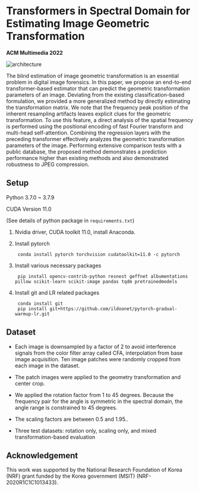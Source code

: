 # Transformers in Spectral Domain for Estimating Image Geometric Transformation 
**ACM Multimedia 2022**


![architecture](https://github.com/mingii4922/geometirc-transformation-matrix/assets/architecture.png)

The blind estimation of image geometric transformation is an essential problem in digital image forensics. In this paper, we propose an end-to-end transformer-based estimator that can predict the geometric transformation parameters of an image. Deviating from the existing classification-based formulation, we provided a more generalized method by directly estimating the transformation matrix. We note that the frequency peak position of the inherent resampling artifacts leaves explicit clues for the geometric transformation. To use this feature, a direct analysis of the spatial frequency is performed using the positional encoding of fast Fourier transform and multi-head self-attention. Combining the regression layers with the preceding transformer effectively analyzes the geometric transformation parameters of the image. Performing extensive comparison tests with a public database, the proposed method demonstrates a prediction performance higher than existing methods and also demonstrated robustness to JPEG compression.



## Setup


Python 3.7.0 ~ 3.7.9

CUDA Version 11.0

(See details of python package in `requirements.txt`)

1. Nvidia driver, CUDA toolkit 11.0, install Anaconda.

2. Install pytorch 

        conda install pytorch torchvision cudatoolkit=11.0 -c pytorch

3. Install various necessary packages

        pip install opencv-contrib-python resnest geffnet albumentations pillow scikit-learn scikit-image pandas tqdm pretrainedmodels
        
4. Install git and LR related packages

        conda install git
        pip install git+https://github.com/ildoonet/pytorch-gradual-warmup-lr.git

## Dataset

- Each image is downsampled by a factor of 2 to avoid interference signals from the color filter array called CFA, interpolation from base image acquisition. Ten image patches were randomly cropped from each image in the dataset.

- The patch images were applied to the geometry transformation and center crop.

- We applied the rotation factor from 1 to 45 degrees. Because the frequency pair for the angle is symmetric in the spectral domain, the angle range is constrained to 45 degrees.

- The scaling factors are between 0.5 and 1.95..

- Three test datasets: rotation only, scaling only, and mixed transformation-based evaluation



## Acknowledgement

This work was supported by the National Research Foundation of Korea (NRF) grant funded by the Korea government (MSIT) (NRF-2020R1C1C1013433).

